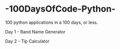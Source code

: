 # -100DaysOfCode-Python-
100 python applications in a 100 days, or less.

Day 1 - Band Name Generator

Day 2 - Tip Calculator
